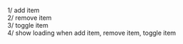 1/ add  item\
2/ remove item\
3/ toggle item\
4/ show loading when add item, remove item, toggle item

